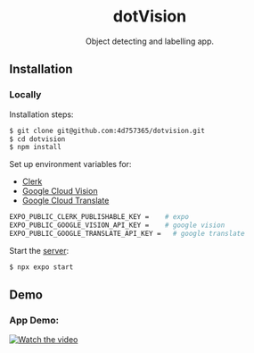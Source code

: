 <!-- ![IMG_8422](https://github.com/4d757365/dotvision/assets/101224885/cc7f7064-7c70-4b28-b21f-d3c7788c36eb) -->

<!-- # DotVision: Object Detecting and Labelling App -->

<h1 align="center">
 dotVision
</h1>
<p align="center">
  Object detecting and labelling app.
</p>

## Installation

### Locally

Installation steps:

```sh
$ git clone git@github.com:4d757365/dotvision.git
$ cd dotvision
$ npm install
```

Set up environment variables for:

- [Clerk](https://clerk.com/)
- [Google Cloud Vision](https://cloud.google.com/vision?hl=en)
- [Google Cloud Translate](https://cloud.google.com/translate?hl=en)

```sh
EXPO_PUBLIC_CLERK_PUBLISHABLE_KEY =    # expo
EXPO_PUBLIC_GOOGLE_VISION_API_KEY =    # google vision
EXPO_PUBLIC_GOOGLE_TRANSLATE_API_KEY =   # google translate
```

Start the [server](https://docs.expo.dev/get-started/expo-go/):

```sh
$ npx expo start
```

## Demo

### App Demo:

[![Watch the video](https://img.youtube.com/vi/fOWD9y8PBRA/maxresdefault.jpg)](https://www.youtube.com/watch?v=fOWD9y8PBRA)
